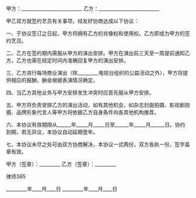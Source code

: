 
 


甲方：__________________________
乙方：__________________________


甲乙双方就签约艺员有关事项，经友好协商达成以下协议：


一、于协议签订之日起，甲方将拥有乙方的肖像权和使用权。乙方即成为甲方的签约艺员。


二、乙方在签约期内需服从甲方的演出安排。甲方在演出前三天至一周提前通知乙方，乙方也需在规定时间内准确回复甲方的演出安排。


三、乙方进行每场商业演出（除_________电视台组织的公益活动之外），甲方将提供相应的报酬，酬金根据表演情况确定。


四、当乙方其他业务与甲方安排发生冲突时应首先服从甲方安排。


五、甲方将负责安排乙方的演出活动，如有其他机会，如杂志封面拍摄、影视剧拍摄、品牌形象代言人等甲方将依据乙方自身条件向各其他机构推荐。


六、本协议有效期限从______年_____月_____日至______年_____月______日。协约到期，若无异议，本协议自动延期壹年。


七、本协议未尽之处可由双方协商解决，本协议一式两份，双方各执一份，签字盖章有效。


 



 
甲方（签章）：_________ 乙方（签章）：_________
 

 

  
律师365

 

 

 
_________年____月____日 _________年____月____日
 

 
 

 
 
 
  
 
  
 
   


   
 

   


   


   
 
 
  
 
 
 

